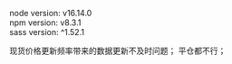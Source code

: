 node version: v16.14.0\
npm version: v8.3.1\
sass version: ^1.52.1


现货价格更新频率带来的数据更新不及时问题；
平仓都不行；


